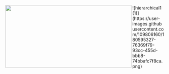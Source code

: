 <img src="https://user-images.githubusercontent.com/109806160/180463722-0a04f0ba-fb8b-45e0-8099-a78a8cc6fdf3.jpg" align="left" width="400" height="200" />
![hierarchical1 (1)](https://user-images.githubusercontent.com/109806160/180595327-76369f79-93cc-455d-bbb8-74bbafc7f8ca.png)
